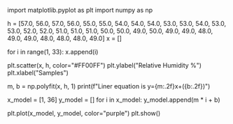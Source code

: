 import matplotlib.pyplot as plt
import numpy as np

h = [57.0, 56.0, 57.0, 56.0, 55.0, 55.0, 54.0, 54.0, 54.0, 53.0, 53.0, 54.0, 53.0, 53.0, 52.0, 52.0, 51.0, 51.0, 51.0, 50.0, 50.0, 49.0, 50.0, 49.0, 49.0, 48.0, 49.0, 49.0, 48.0, 48.0, 48.0, 49.0]
x = []

for i in range(1, 33):
    x.append(i)

plt.scatter(x, h, color="#FF00FF")
plt.ylabel("Relative Humidity %")
plt.xlabel("Samples")


m, b = np.polyfit(x, h, 1)
print(f"Liner equation is y={m:.2f}x+({b:.2f})")

x_model = [1, 36]
y_model = []
for i in x_model:
    y_model.append(m * i + b)

plt.plot(x_model, y_model, color="purple")
plt.show()
